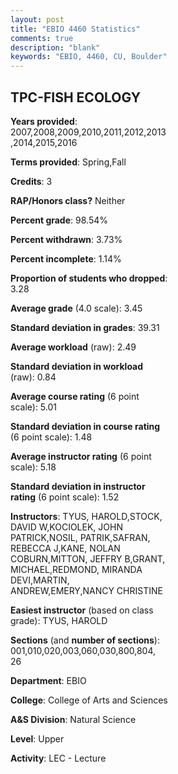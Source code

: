 ```yaml
---
layout: post
title: "EBIO 4460 Statistics"
comments: true
description: "blank"
keywords: "EBIO, 4460, CU, Boulder"
--- 
```

<head>
<script src="https://ajax.googleapis.com/ajax/libs/jquery/2.1.3/jquery.min.js"></script>
<script src="https://dl.dropboxusercontent.com/s/pc42nxpaw1ea4o9/highcharts.js?dl=0"></script>
<!-- <script src="../assets/js/highcharts.js"></script> -->
<style type="text/css">@font-face {
	font-family: "Bebas Neue";
	src: url(https://www.filehosting.org/file/details/544349/BebasNeue%20Regular.otf) format("opentype");
	}
	h1.Bebas { 
		font-family: "Bebas Neue", Verdana, Tahoma;
	}
</style>
</head>
<body>
	<div id="container" style="float: right; width: 45%; height: 88%; margin-left: 2.5%; margin-right: 2.5%;"></div>
	<script language="JavaScript">
		$(document).ready(function() {
		var chart = {type: 'column'};
		var title = {text: 'Grade Distribution'};
		var xAxis = {categories: ['A','B','C','D','F'],crosshair: true};
		var yAxis = {min: 0,title: {text: 'Percentage'}};
		var tooltip = {headerFormat: '<center><b><span style="font-size:20px">{point.key}</span></b></center>',
		               pointFormat: '<td style="padding:0"><b>{point.y:.1f}%</b></td>',
		               footerFormat: '</table>',shared: true,useHTML: true};
		var plotOptions = {column: {pointPadding: 0.0,borderWidth: 0}};  
		var credits = {enabled: false};var series= [{name: 'Percent',data: [59.77,26.44,11.3,1.15,1.34,]}];
		var json = {};
		json.chart = chart;
		json.title = title;
		json.tooltip = tooltip;
		json.xAxis = xAxis;
		json.yAxis = yAxis;  
		json.series = series;
		json.plotOptions = plotOptions;  
		json.credits = credits;
		$('#container').highcharts(json);
	});
	</script>
</body>
			   
## TPC-FISH ECOLOGY

**Years provided**: 2007,2008,2009,2010,2011,2012,2013,2014,2015,2016

**Terms provided**: Spring,Fall

**Credits**: 3

**RAP/Honors class?** Neither

**Percent grade**: 98.54%

**Percent withdrawn**: 3.73%

**Percent incomplete**: 1.14%

**Proportion of students who dropped**: 3.28

**Average grade** (4.0 scale): 3.45

**Standard deviation in grades**: 39.31

**Average workload** (raw): 2.49

**Standard deviation in workload** (raw): 0.84

**Average course rating** (6 point scale): 5.01

**Standard deviation in course rating** (6 point scale): 1.48

**Average instructor rating** (6 point scale): 5.18

**Standard deviation in instructor rating** (6 point scale): 1.52

**Instructors**: TYUS, HAROLD,STOCK, DAVID W,KOCIOLEK, JOHN PATRICK,NOSIL, PATRIK,SAFRAN, REBECCA J,KANE, NOLAN COBURN,MITTON, JEFFRY B,GRANT, MICHAEL,REDMOND, MIRANDA DEVI,MARTIN, ANDREW,EMERY,NANCY CHRISTINE

**Easiest instructor** (based on class grade): TYUS, HAROLD

**Sections** (and **number of sections**): 001,010,020,003,060,030,800,804, 26

**Department**: EBIO

**College**: College of Arts and Sciences

**A&S Division**: Natural Science

**Level**: Upper

**Activity**: LEC - Lecture